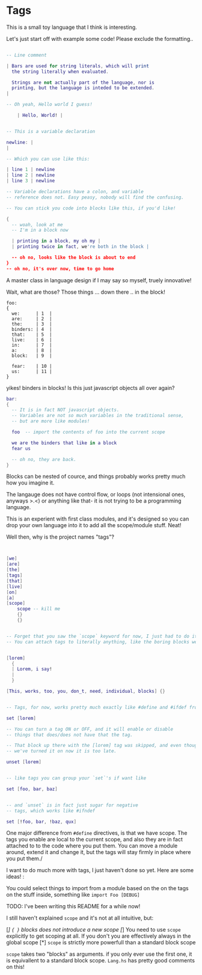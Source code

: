 # Tags

This is a small toy language that I think is interesting.


Let's just start off with example some code! Please exclude the formatting..


```lua

-- Line comment

| Bars are used for string literals, which will print
  the string literally when evaluated.

  Strings are not actually part of the language, nor is
  printing, but the language is inteded to be extended.
|

-- Oh yeah, Hello world I guess!

    | Hello, World! |


-- This is a variable declaration

newline: |
|

-- Which you can use like this:

| line 1 | newline
| line 2 | newline
| line 3 | newline

-- Variable declarations have a colon, and variable
-- reference does not. Easy peasy, nobody will find the confusing.

-- You can stick you code into blocks like this, if you'd like!
```
```lua
{
  -- woah, look at me
  -- I'm in a block now

  | printing in a block, my oh my |
  | printing twice in fact, we're both in the block |

  -- oh no, looks like the block is about to end
}
-- oh no, it's over now, time to go home
````


A master class in language design if I may say so myself, truely innovative!

Wait, what are those?
Those things ... down there .. in the block!

```
foo:
{
  we:      | 1  |
  are:     | 2  |
  the:     | 3  |
  binders: | 4  |
  that:    | 5  |
  live:    | 6  |
  in:      | 7  |
  a:       | 8  |
  block:   | 9  |

  fear:    | 10 |
  us:      | 11 |
}
```

yikes! binders in blocks!
Is this just javascript objects all over again?

```lua
bar:
{
  -- It is in fact NOT javascript objects.
  -- Variables are not so much variables in the traditional sense,
  -- but are more like modules!

  foo  -- import the contents of foo into the current scope

  we are the binders that like in a block
  fear us

  -- oh no, they are back.
}
```


Blocks can be nested of cource, and things
probably works pretty much how you imagine it.

The langauge does not have control flow,
or loops (not intensional ones, anyways >.<)
or anything like that- it is not trying to be
a programming language.

This is an experient with first class modules,
and it's designed so you can drop your own language
into it to add all the scope/module stuff. Neat!

Well then, why is the project names "tags"?

```lua


[we]
[are]
[the]
[tags]
[that]
[live]
[on]
[a]
[scope]
    scope -- kill me
    {}
    {}


-- Forget that you saw the `scope` keyword for now, I just had to do it for the joke.
-- You can attach tags to literally anything, like the boring blocks we saw before:


[lorem]
  {
  | Lorem, i say!
  |
  }

[This, works, too, you, don_t, need, individual, blocks] {}


-- Tags, for now, works pretty much exactly like #define and #ifdef from C.

set [lorem]

-- You can turn a tag ON or OFF, and it will enable or disable
-- things that does/does not have that the tag.

-- That block up there with the [lorem] tag was skipped, and even though
-- we've turned it on now it is too late.

unset [lorem]


-- like tags you can group your `set`'s if want like

set [foo, bar, baz]


-- and `unset` is in fact just sugar for negative
-- tags, which works like #ifndef

set [!foo, bar, !baz, qux]

```

One major difference from `#define` directives, is that we have scope.
The tags you enable are local to the current scope, and also
they are in fact attached to to the code where you put them.
You can move a module around, extend it and change it, but the tags
will stay firmly in place where you put them./


I want to do much more with tags, I just haven't done so yet.
Here are some ideas! :

You could select things to import from a module based on the
on the tags on the stuff inside, something like `import Foo [DEBUG]`


TODO: I've been writing this README for a while now!

I still haven't explained `scope` and it's not at all intuitive, but:

[*] `{ }` blocks does not introduce a new scope
[*] You need to use `scope` explicitly to get scoping at all. If you don't you are effectively always in the global scope
[*] `scope` is strictly more powerfull than a standard block scope

`scope` takes two "blocks" as arguments. if you only ever use the first one, it is equivallent to a standard block scope.
`Lang.hs` has pretty good comments on this!
